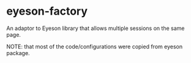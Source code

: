 # eyeson-factory

An adaptor to Eyeson library that allows multiple sessions on the same page.

NOTE: that most of the code/configurations were copied from eyeson package.
